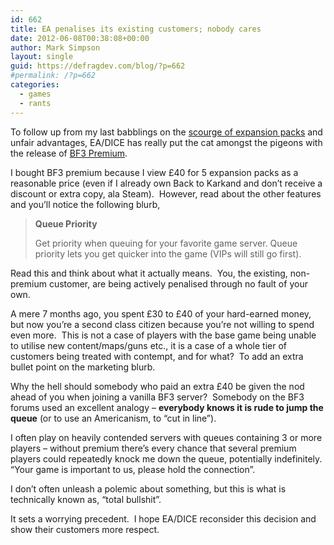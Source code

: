 ```yaml
---
id: 662
title: EA penalises its existing customers; nobody cares
date: 2012-06-08T00:38:08+00:00
author: Mark Simpson
layout: single
guid: https://defragdev.com/blog/?p=662
#permalink: /?p=662
categories:
  - games
  - rants
---
```

To follow up from my last babblings on the [scourge of expansion packs](https://defragdev.com/blog/?p=649) and unfair advantages, EA/DICE has really put the cat amongst the pigeons with the release of [BF3 Premium](http://battlelog.battlefield.com/bf3/premium/).

I bought BF3 premium because I view £40 for 5 expansion packs as a reasonable price (even if I already own Back to Karkand and don’t receive a discount or extra copy, ala Steam).&#160; However, read about the other features and you’ll notice the following blurb,

> **Queue Priority**
> 
> Get priority when queuing for your favorite game server. Queue priority lets you get quicker into the game (VIPs will still go first).

Read this and think about what it actually means.&#160; You, the existing, non-premium customer, are being actively penalised through no fault of your own.

A mere 7 months ago, you spent £30 to £40 of your hard-earned money, but now you’re a second class citizen because you’re not willing to spend even more.&#160; This is not a case of players with the base game being unable to utilise new content/maps/guns etc., it is a case of a whole tier of customers being treated with contempt, and for what?&#160; To add an extra bullet point on the marketing blurb.

Why the hell should somebody who paid an extra £40 be given the nod ahead of you when joining a vanilla BF3 server?&#160; Somebody on the BF3 forums used an excellent analogy – **everybody knows it is rude to jump the queue** (or to use an Americanism, to “cut in line”).

I often play on heavily contended servers with queues containing 3 or more players – without premium there’s every chance that several premium players could repeatedly knock me down the queue, potentially indefinitely.&#160; “Your game is important to us, please hold the connection”.

I don’t often unleash a polemic about something, but this is what is technically known as, “total bullshit”.&#160; 

It sets a worrying precedent.&#160; I hope EA/DICE reconsider this decision and show their customers more respect.